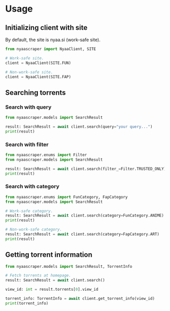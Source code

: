# Usage

## Initializing client with site

By default, the site is nyaa.si (work-safe site).
```py
from nyaascraper import NyaaClient, SITE

# Work-safe site.
client = NyaaClient(SITE.FUN)

# Non-work-safe site.
client = NyaaClient(SITE.FAP)
```

## Searching torrents

### Search with query

```py
from nyaascraper.models import SearchResult

result: SearchResult = await client.search(query="your query...")
print(result)
```
### Search with filter

```py
from nyaascraper.enums import Filter
from nyaascraper.models import SearchResult

result: SearchResult = await client.search(filter_=Filter.TRUSTED_ONLY)
print(result)
```
### Search with category

```py
from nyaascraper.enums import FunCategory, FapCategory
from nyaascraper.models import SearchResult

# Work-safe category.
result: SearchResult = await client.search(category=FunCategory.ANIME)
print(result)

# Non-work-safe category.
result: SearchResult = await client.search(category=FapCategory.ART)
print(result)
```

## Getting torrent information

```py
from nyaascraper.models import SearchResult, TorrentInfo

# Fetch torrents at homepage.
result: SearchResult = await client.search()

view_id: int = result.torrents[0].view_id

torrent_info: TorrentInfo = await client.get_torrent_info(view_id)
print(torrent_info)
```